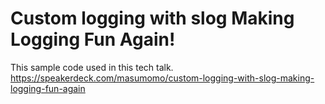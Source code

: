 # Custom logging with slog Making Logging Fun Again!

This sample code used in this tech talk.
https://speakerdeck.com/masumomo/custom-logging-with-slog-making-logging-fun-again
